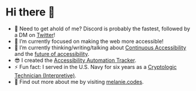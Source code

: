 # Hi there 👋

- 📩 Need to get ahold of me? Discord is probably the fastest, followed by a DM on [Twitter](https://twitter.com/a11yMel)!
- 🔭 I’m currently focused on making the web more accessible!
- 🌱 I’m currently thinking/writing/talking about [Continuous Accessibility](https://noti.st/melsumner/i9uja6/continuous-accessibility) and the [future of accessibility](https://noti.st/melsumner/FfqsyB/accessibility-is-reach).
- 😎 I created the [Accessibility Automation Tracker](https://a11y-automation.dev/).
- ⚡ Fun fact: I served in the U.S. Navy for six years as a [Cryptologic Technician (Interpretive)](https://www.navy.com/careers/cryptologic-technician).
- 🦚 Find out more about me by visiting [melanie.codes](https://melanie.codes).

<img src="https://github-readme-stats.vercel.app/api?username=melsumner&&show_icons=true" alt="" role="presentation" />
